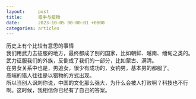 ```yaml
---
layout:		post
title:		猎手与猎物
date:		2023-10-05 00:00:01 +0800
categories:	articles
---
```

历史上有个比较有意思的事情  
我们用武力去征服的地方，最终都成了别的国家，比如朝鲜、越南、缅甸之类的。  
武力征服我们的外族，反倒成了我们的一部分，比如蒙古、满清。  
在男女关系中也是，男追女，很少有成功的，女钓男，基本男的都服了。  
高端的猎人往往是以猎物的方式出现。  
所以当别人讽刺你说，中国的文化那么强大，为什么会被人打败啊？科技也不行啊。这时候，我相信你已经有了自己的答案。